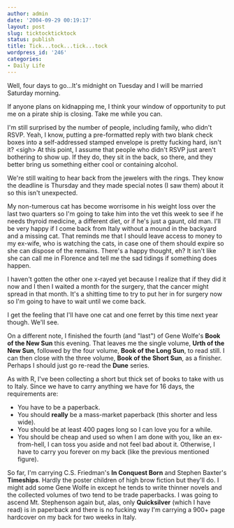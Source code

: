 ```yaml
---
author: admin
date: '2004-09-29 00:19:17'
layout: post
slug: ticktockticktock
status: publish
title: Tick...tock...tick...tock
wordpress_id: '246'
categories:
- Daily Life
---
```

<p>Well, four days to go...It&#39;s midnight on Tuesday and I will be married 
Saturday morning.</p>
<p>If anyone plans on kidnapping me, I think your window of opportunity to put 
me on a pirate ship is closing. Take me while you can.</p>
<p>I&#39;m still surprised by the number of people, including family, who didn&#39;t 
RSVP. Yeah, I know, putting a pre-formatted reply with two blank check boxes 
into a self-addressed stamped envelope is pretty fucking hard, isn&#39;t it? &lt;sigh&gt; 
At this point, I assume that people who didn&#39;t RSVP just aren&#39;t bothering to 
show up. If they do, they sit in the back, so there, and they better bring us 
something either cool or containing alcohol. </p>
<p>We&#39;re still waiting to hear back from the jewelers with the rings. They know 
the deadline is Thursday and they made special notes (I saw them) about it so 
this isn&#39;t unexpected. </p>
<p>My non-tumerous cat has become worrisome in his weight loss over the last two 
quarters so I&#39;m going to take him into the vet this week to see if he needs 
thyroid medicine, a different diet, or if he&#39;s just a gaunt, old man. I&#39;ll be 
very happy if I come back from Italy without a mound in the backyard and a 
missing cat. That reminds me that I should leave access to money to my ex-wife, 
who is watching the cats, in case one of them should expire so she can dispose 
of the remains. There&#39;s a happy thought, eh? It isn&#39;t like she can call me in 
Florence and tell me the sad tidings if something does happen. </p>
<p>I haven&#39;t gotten the other one x-rayed yet because I realize that if they did 
it now and I then I waited a month for the surgery, that the cancer might spread 
in that month. It&#39;s a shitting time to try to put her in for surgery now so I&#39;m 
going to have to wait until we come back. </p>
<p>I get the feeling that I&#39;ll have one cat and one ferret by this time next 
year though. We&#39;ll see.</p>
<p>On a different note, I finished the fourth (and &quot;last&quot;) of Gene Wolfe&#39;s <b>
Book of the New Sun</b> this evening. That leaves me the single volume, <b>Urth 
of the New Sun</b>, followed by the four volume, <b>Book of the Long Sun</b>, to 
read still. I can then close with the three volume, <b>Book of the Short Sun</b>, 
as a finisher. Perhaps I should just go re-read the <b>Dune</b> series.</p>
<p>As with R, I&#39;ve been collecting a short but thick set of books to take with 
us to Italy. Since we have to carry anything we have for 16 days, the 
requirements are:</p>
<ul>
	<li>You have to be a paperback.</li>
	<li>You should <b>really</b> be a mass-market paperback (this shorter and 
	less wide).</li>
	<li>You should be at least 400 pages long so I can love you for a while.</li>
	<li>You should be cheap and used so when I am done with you, like an 
	ex-from-hell, I can toss you aside and not feel bad about it. Otherwise, I 
	have to carry you forever on my back (like the previous mentioned figure).</li>
</ul>
<p>So far, I&#39;m carrying C.S. Friedman&#39;s <b>In Conquest Born</b> and Stephen 
Baxter&#39;s <b>Timeships</b>. Hardly the poster children of high brow fiction but 
they&#39;ll do. I might add some Gene Wolfe in except he tends to write thinner 
novels and the collected volumes of two tend to be trade paperbacks. I was going 
to ascend Mt. Stephenson again but, alas, only <b>Quicksilver</b> (which I have 
read) is in paperback and there is no fucking way I&#39;m carrying a 900+ page 
hardcover on my back for two weeks in Italy.</p>
